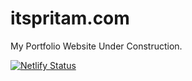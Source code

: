 # itspritam.com
My Portfolio Website Under Construction.

[![Netlify Status](https://api.netlify.com/api/v1/badges/13b9351f-9821-4d16-8382-151b0a1478be/deploy-status)](https://app.netlify.com/sites/itspritam/deploys)
